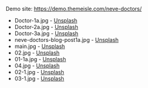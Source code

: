 Demo site: https://demo.themeisle.com/neve-doctors/

* Doctor-1a.jpg                - [Unsplash](https://unsplash.com/photos/efqnM0zWh54)
* Doctor-2a.jpg                - [Unsplash](https://unsplash.com/photos/r46BaPcWP3Q)
* Doctor-3a.jpg                - [Unsplash](https://unsplash.com/photos/QSoSdU13Cwc)
* neve-doctors-blog-post1a.jpg - [Unsplash](https://unsplash.com/photos/DlR32lXV01M)
* main.jpg                     - [Unsplash](https://unsplash.com/photos/E285pJbC4uE)
* 02.jpg                       - [Unsplash](https://unsplash.com/photos/rcP7T6MPEIc)
* 01-1a.jpg                    - [Unsplash](https://unsplash.com/photos/iqGtaQnk3VM)
* 04.jpg                       - [Unsplash](https://unsplash.com/photos/4xe-yVFJCvw)
* 02-1.jpg                     - [Unsplash](https://unsplash.com/photos/k-NnVZ-z26w)
* 03-1.jpg                     - [Unsplash](https://unsplash.com/photos/nMyM7fxpokE)